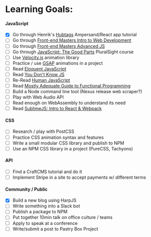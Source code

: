 # Learning Goals:

#### JavaScript
- [x] Go through Henrik's [Hubtags](http://learn.humanjavascript.com) Ampersand/React app tutorial
- [ ] Go through [Front-end Masters Intro to Web Development](https://frontendmasters.com/courses/one-week-course-intro-to-web-development)
- [ ] Go through [Front-end Masters Advanced JS](https://frontendmasters.com/courses/one-week-course-advanced-javascript)
- [ ] Go through [JavaScript: The Good Parts](http://www.pluralsight.com/courses/javascript-good-parts) PluralSight course
- [ ] Use [Velocity.js](http://julian.com/research/velocity) animation library
- [ ] Practice / use [GSAP](http://greensock.com/gsap) animations in a project
- [ ] Read [Eloquent JavaScript](http://eloquentjavascript.net/)
- [ ] Read [You Don't Know JS](https://github.com/getify/You-Dont-Know-JS)
- [ ] Re-Read [Human JavaScript](http://read.humanjavascript.com)
- [ ] Read [Mostly Adequate Guide to Functional Programming](http://drboolean.gitbooks.io/mostly-adequate-guide)
- [ ] Build a Node command line tool (Nexus release web scraper?)
- [ ] Play with Web Audio API
- [ ] Read enough on WebAssembly to understand its need
- [ ] Read [SublimeJS: Intro to React & Webpack](http://survivejs.com/webpack_react/introduction)

#### CSS
- [ ] Research / play with PostCSS
- [ ] Practice CSS animation syntax and features
- [ ] Write a small modular CSS library and publish to NPM
- [ ] Use an NPM CSS library in a project (PureCSS, Tachyons)

#### API
- [ ] Find a CraftCMS tutorial and do it
- [ ] Implement Stripe in a site to accept payments w/ different terms

#### Community / Public
- [x] Build a new blog using HarpJS
- [ ] Write something into a Slack bot
- [ ] Publish a package to NPM
- [ ] Put together 10min talk on office culture / teams
- [ ] Apply to speak at a conference
- [ ] Write/submit a post to Pastry Box Project
